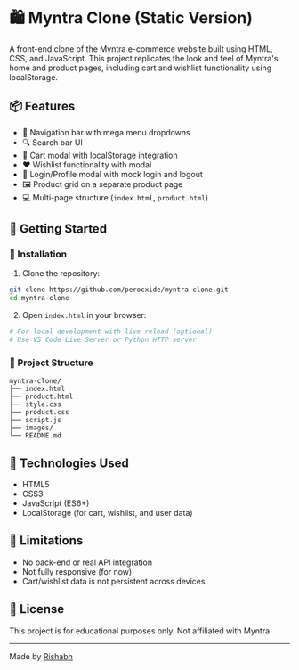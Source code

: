 # 🛍️ Myntra Clone (Static Version)

A front-end clone of the Myntra e-commerce website built using HTML, CSS, and JavaScript. This project replicates the look and feel of Myntra's home and product pages, including cart and wishlist functionality using localStorage.

## 📦 Features

- 🧭 Navigation bar with mega menu dropdowns
- 🔍 Search bar UI
- 🛒 Cart modal with localStorage integration
- ❤️ Wishlist functionality with modal
- 👤 Login/Profile modal with mock login and logout
- 🖼️ Product grid on a separate product page
- 💻 Multi-page structure (`index.html`, `product.html`)

## 🚀 Getting Started

### 🔧 Installation

1. Clone the repository:
```bash
git clone https://github.com/perocxide/myntra-clone.git
cd myntra-clone
```

2. Open `index.html` in your browser:
```bash
# For local development with live reload (optional)
# Use VS Code Live Server or Python HTTP server
```

### 📁 Project Structure

```
myntra-clone/
├── index.html
├── product.html
├── style.css
├── product.css
├── script.js
├── images/
└── README.md
```

## 🧠 Technologies Used

- HTML5
- CSS3
- JavaScript (ES6+)
- LocalStorage (for cart, wishlist, and user data)

## 🚫 Limitations

- No back-end or real API integration
- Not fully responsive (for now)
- Cart/wishlist data is not persistent across devices

## 📄 License

This project is for educational purposes only. Not affiliated with Myntra.

---

Made by [Rishabh](https://github.com/perocxide)
